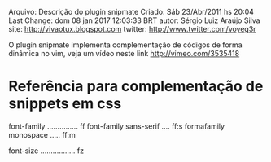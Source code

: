 Arquivo: Descrição do plugin snipmate
Criado: Sáb 23/Abr/2011 hs 20:04
Last Change: dom 08 jan 2017 12:03:33 BRT
autor: Sérgio Luiz Araújo Silva
site: http://vivaotux.blogspot.com
twitter: http://www.twitter.com/voyeg3r

O plugin snipmate implementa complementação de códigos de forma dinâmica
no vim, veja um vídeo neste link http://vimeo.com/3535418

# Referência para complementação de snippets em css

 font-family ............... ff
 font-family sans-serif .... ff:s
 formafamily monospace ..... ff:m

 font-size ................. fz



